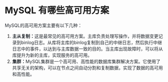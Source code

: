 # MySQL 有哪些高可用方案
<font style="color:rgb(36, 41, 47);">MySQL的高可用方案主要有以下几种：</font>
1. **<font style="color:rgb(36, 41, 47);">主从复制：</font>**<font style="color:rgb(36, 41, 47);">这是最常见的高可用方案。主库负责处理写操作，并将数据变更记录到binlog日志。从库将主库的binlog复制到自己的中继日志，然后执行中继日志中的事件，以达到与主库数据一致的目的。当主库出现故障时，可以将从库提升为新的主库，实现服务的高可用。</font>
2. **<font style="color:rgb(36, 41, 47);">集群：</font>**<font style="color:rgb(36, 41, 47);">MySQL集群是一个高可用、高性能的数据库集群解决方案。它使用了共享无关的架构，可以在节点之间自动分割和复制数据，实现了数据的高可用和高性能。</font>

